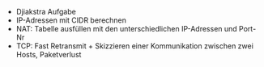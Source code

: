 - Djiakstra Aufgabe
- IP-Adressen mit CIDR berechnen
- NAT: Tabelle ausfüllen mit den unterschiedlichen IP-Adressen und Port-Nr 
- TCP: Fast Retransmit + Skizzieren einer Kommunikation zwischen zwei Hosts, Paketverlust
